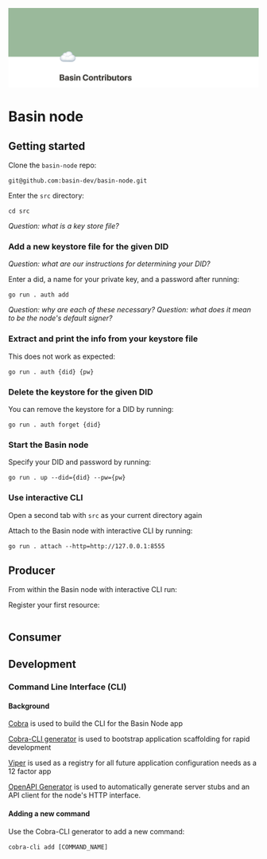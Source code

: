 <!--- ![](docs/green.png) -->
<!--- https://shields.io/ (once the repo is public) -->
![](docs/basin.png)

# Basin node

## Getting started

Clone the `basin-node` repo:
```
git@github.com:basin-dev/basin-node.git
```

Enter the `src` directory:
```
cd src
```

*Question: what is a key store file?*

### Add a new keystore file for the given DID

*Question: what are our instructions for determining your DID?*

Enter a did, a name for your private key, and a password after running:
```
go run . auth add
```

*Question: why are each of these necessary?*
*Question: what does it mean to be the node's default signer?*

### Extract and print the info from your keystore file

This does not work as expected:
```
go run . auth {did} {pw}
```

### Delete the keystore for the given DID

You can remove the keystore for a DID by running:
```
go run . auth forget {did}
```

### Start the Basin node

Specify your DID and password by running:
```
go run . up --did={did} --pw={pw}
```

### Use interactive CLI

Open a second tab with `src` as your current directory again

Attach to the Basin node with interactive CLI by running:
```
go run . attach --http=http://127.0.0.1:8555
```

## Producer

From within the Basin node with interactive CLI run:

Register your first resource:
```

```

## Consumer

## Development

### Command Line Interface (CLI)

#### Background

[Cobra](https://github.com/spf13/cobra) is used to build the CLI for the Basin Node app

[Cobra-CLI generator](https://github.com/spf13/cobra-cli/blob/main/README.md) is used to bootstrap application scaffolding for rapid development

[Viper](https://github.com/spf13/viper) is used as a registry for all future application configuration needs as a 12 factor app

[OpenAPI Generator](https://openapi-generator.tech/) is used to automatically generate server stubs and an API client for the node's HTTP interface.

#### Adding a new command

Use the Cobra-CLI generator to add a new command:
```
cobra-cli add [COMMAND_NAME]
```